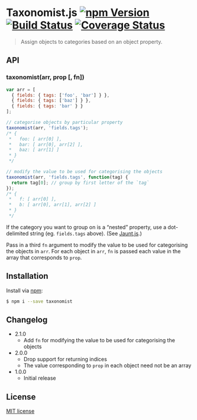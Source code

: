 # Taxonomist.js [![npm Version](http://img.shields.io/npm/v/taxonomist.svg?style=flat)](https://www.npmjs.org/package/taxonomist) [![Build Status](https://img.shields.io/travis/yuanqing/taxonomist.svg?style=flat)](https://travis-ci.org/yuanqing/taxonomist) [![Coverage Status](https://img.shields.io/coveralls/yuanqing/taxonomist.svg?style=flat)](https://coveralls.io/r/yuanqing/taxonomist)

> Assign objects to categories based on an object property.

## API

### taxonomist(arr, prop [, fn])

```js
var arr = [
  { fields: { tags: ['foo', 'bar'] } },
  { fields: { tags: ['baz'] } },
  { fields: { tags: 'bar' } }
];

// categorise objects by particular property
taxonomist(arr, 'fields.tags');
/* {
 *   foo: [ arr[0] ],
 *   bar: [ arr[0], arr[2] ],
 *   baz: [ arr[1] ]
 * }
 */

// modify the value to be used for categorising the objects
taxonomist(arr, 'fields.tags', function(tag) {
  return tag[0]; // group by first letter of the `tag`
});
/* {
 *   f: [ arr[0] ],
 *   b: [ arr[0], arr[1], arr[2] ]
 * }
 */
```

If the category you want to group on is a &ldquo;nested&rdquo; property, use a dot-delimited string (eg. `fields.tags` above). (See [Jaunt.js](https://github.com/yuanqing/jaunt).)

Pass in a third `fn` argument to modify the value to be used for categorising the objects in `arr`. For each object in `arr`, `fn` is passed each value in the array that corresponds to `prop`.

## Installation

Install via [npm](https://www.npmjs.org/):

```bash
$ npm i --save taxonomist
```

## Changelog

- 2.1.0
  - Add `fn` for modifying the value to be used for categorising the objects
- 2.0.0
  - Drop support for returning indices
  - The value corresponding to `prop` in each object need not be an array
- 1.0.0
  - Initial release

## License

[MIT license](https://github.com/yuanqing/taxonomist/blob/master/LICENSE)
